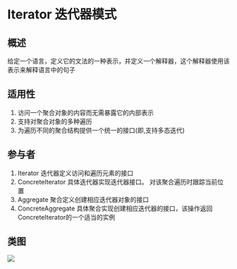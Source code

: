 
# Iterator 迭代器模式

## 概述
给定一个语言，定义它的文法的一种表示，并定义一个解释器，这个解释器使用该表示来解释语言中的句子

## 适用性
1. 访问一个聚合对象的内容而无需暴露它的内部表示
2. 支持对聚合对象的多种遍历
3. 为遍历不同的聚合结构提供一个统一的接口(即,支持多态迭代)

## 参与者
1. Iterator 迭代器定义访问和遍历元素的接口
2. ConcreteIterator 具体迭代器实现迭代器接口。 对该聚合遍历时跟踪当前位置
3. Aggregate 聚合定义创建相应迭代器对象的接口
4. ConcreteAggregate 具体聚合实现创建相应迭代器的接口，该操作返回ConcreteIterator的一个适当的实例

## 类图
![](https://i.imgur.com/FdQqPaY.png)  


